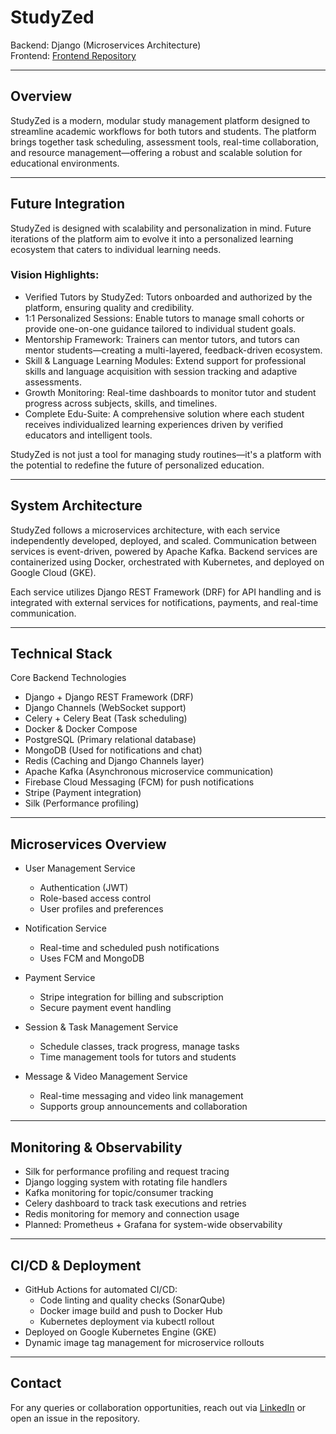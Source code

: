 # StudyZed

Backend: Django (Microservices Architecture)  
Frontend: [Frontend Repository](https://github.com/MrLionByte/Frontend---StudyZed-/)

---

## Overview

StudyZed is a modern, modular study management platform designed to streamline academic workflows for both tutors and students. The platform brings together task scheduling, assessment tools, real-time collaboration, and resource management—offering a robust and scalable solution for educational environments.

---

## Future Integration

StudyZed is designed with scalability and personalization in mind. Future iterations of the platform aim to evolve it into a personalized learning ecosystem that caters to individual learning needs.

### Vision Highlights:
- Verified Tutors by StudyZed: Tutors onboarded and authorized by the platform, ensuring quality and credibility.
- 1:1 Personalized Sessions: Enable tutors to manage small cohorts or provide one-on-one guidance tailored to individual student goals.
- Mentorship Framework: Trainers can mentor tutors, and tutors can mentor students—creating a multi-layered, feedback-driven ecosystem.
- Skill & Language Learning Modules: Extend support for professional skills and language acquisition with session tracking and adaptive assessments.
- Growth Monitoring: Real-time dashboards to monitor tutor and student progress across subjects, skills, and timelines.
- Complete Edu-Suite: A comprehensive solution where each student receives individualized learning experiences driven by verified educators and intelligent tools.

StudyZed is not just a tool for managing study routines—it's a platform with the potential to redefine the future of personalized education.

---

## System Architecture

StudyZed follows a microservices architecture, with each service independently developed, deployed, and scaled. Communication between services is event-driven, powered by Apache Kafka. Backend services are containerized using Docker, orchestrated with Kubernetes, and deployed on Google Cloud (GKE).

Each service utilizes Django REST Framework (DRF) for API handling and is integrated with external services for notifications, payments, and real-time communication.

---

## Technical Stack

Core Backend Technologies
- Django + Django REST Framework (DRF)
- Django Channels (WebSocket support)
- Celery + Celery Beat (Task scheduling)
- Docker & Docker Compose
- PostgreSQL (Primary relational database)
- MongoDB (Used for notifications and chat)
- Redis (Caching and Django Channels layer)
- Apache Kafka (Asynchronous microservice communication)
- Firebase Cloud Messaging (FCM) for push notifications
- Stripe (Payment integration)
- Silk (Performance profiling)

---

## Microservices Overview

- User Management Service
  - Authentication (JWT)
  - Role-based access control
  - User profiles and preferences

- Notification Service
  - Real-time and scheduled push notifications
  - Uses FCM and MongoDB

- Payment Service
  - Stripe integration for billing and subscription
  - Secure payment event handling

- Session & Task Management Service
  - Schedule classes, track progress, manage tasks
  - Time management tools for tutors and students

- Message & Video Management Service
  - Real-time messaging and video link management
  - Supports group announcements and collaboration

---

## Monitoring & Observability

- Silk for performance profiling and request tracing
- Django logging system with rotating file handlers
- Kafka monitoring for topic/consumer tracking
- Celery dashboard to track task executions and retries
- Redis monitoring for memory and connection usage
- Planned: Prometheus + Grafana for system-wide observability

---

## CI/CD & Deployment

- GitHub Actions for automated CI/CD:
  - Code linting and quality checks (SonarQube)
  - Docker image build and push to Docker Hub
  - Kubernetes deployment via kubectl rollout
- Deployed on Google Kubernetes Engine (GKE)
- Dynamic image tag management for microservice rollouts

---

## Contact

For any queries or collaboration opportunities, reach out via [LinkedIn](www.linkedin.com/in/farhan-mahmood-n) or open an issue in the repository.